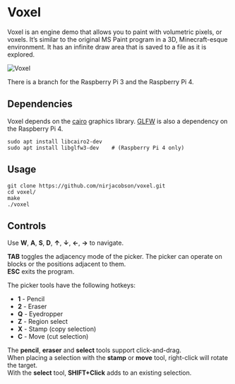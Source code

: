 # Voxel
Voxel is an engine demo that allows you to paint with volumetric pixels, or voxels. It’s similar to the original MS Paint program in a 3D, Minecraft-esque environment. It has an infinite draw area that is saved to a file as it is explored.

![Voxel](https://nirjacobson.com/wp-content/uploads/2019/12/voxel.png)

There is a branch for the Raspberry Pi 3 and the Raspberry Pi 4.

## Dependencies

Voxel depends on the [cairo](https://www.cairographics.org/) graphics library. [GLFW](https://www.glfw.org/) is also a dependency on the Raspberry Pi 4.

```
sudo apt install libcairo2-dev
sudo apt install libglfw3-dev    # (Raspberry Pi 4 only)
```

## Usage

```
git clone https://github.com/nirjacobson/voxel.git
cd voxel/
make
./voxel
```

## Controls
Use **W**, **A**, **S**, **D**, **↑**, **↓**, **←**, **→** to navigate.

**TAB** toggles the adjacency mode of the picker. The picker can operate on blocks or the positions adjacent to them.  
**ESC** exits the program.

The picker tools have the following hotkeys:
- **1** - Pencil
- **2** - Eraser
- **Q** - Eyedropper
- **Z** - Region select
- **X** - Stamp (copy selection)
- **C** - Move (cut selection)
  
The **pencil**, **eraser** and **select** tools support click-and-drag.  
When placing a selection with the **stamp** or **move** tool, right-click will rotate the target.  
With the **select** tool, **SHIFT+Click** adds to an existing selection.

